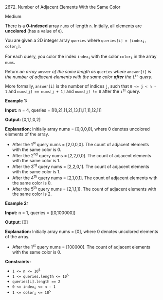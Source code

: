 2672\. Number of Adjacent Elements With the Same Color

Medium

There is a **0-indexed** array `nums` of length `n`. Initially, all elements are **uncolored** (has a value of `0`).

You are given a 2D integer array `queries` where <code>queries[i] = [index<sub>i</sub>, color<sub>i</sub>]</code>.

For each query, you color the index <code>index<sub>i</sub></code> with the color <code>color<sub>i</sub></code> in the array `nums`.

Return _an array_ `answer` _of the same length as_ `queries` _where_ `answer[i]` _is the number of adjacent elements with the same color **after** the_ <code>i<sup>th</sup></code> _query_.

More formally, `answer[i]` is the number of indices `j`, such that `0 <= j < n - 1` and `nums[j] == nums[j + 1]` and `nums[j] != 0` after the <code>i<sup>th</sup></code> query.

**Example 1:**

**Input:** n = 4, queries = [[0,2],[1,2],[3,1],[1,1],[2,1]]

**Output:** [0,1,1,0,2]

**Explanation:** Initially array nums = [0,0,0,0], where 0 denotes uncolored elements of the array.
- After the 1<sup>st</sup> query nums = [2,0,0,0]. The count of adjacent elements with the same color is 0. 
- After the 2<sup>nd</sup> query nums = [2,2,0,0]. The count of adjacent elements with the same color is 1.
- After the 3<sup>rd</sup> query nums = [2,2,0,1]. The count of adjacent elements with the same color is 1. 
- After the 4<sup>th</sup> query nums = [2,1,0,1]. The count of adjacent elements with the same color is 0. 
- After the 5<sup>th</sup> query nums = [2,1,1,1]. The count of adjacent elements with the same color is 2.

**Example 2:**

**Input:** n = 1, queries = [[0,100000]]

**Output:** [0]

**Explanation:** Initially array nums = [0], where 0 denotes uncolored elements of the array. 
- After the 1<sup>st</sup> query nums = [100000]. The count of adjacent elements with the same color is 0.

**Constraints:**

*   <code>1 <= n <= 10<sup>5</sup></code>
*   <code>1 <= queries.length <= 10<sup>5</sup></code>
*   `queries[i].length == 2`
*   <code>0 <= index<sub>i</sub> <= n - 1</code>
*   <code>1 <= color<sub>i</sub> <= 10<sup>5</sup></code>